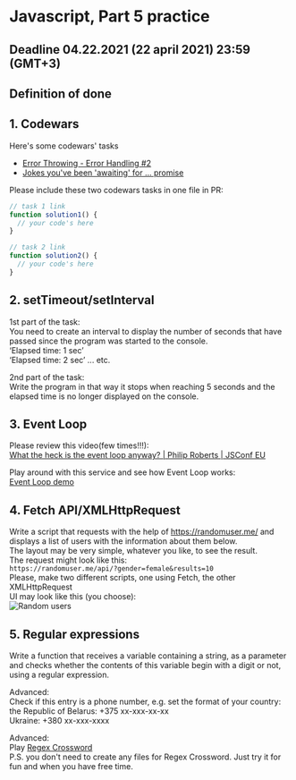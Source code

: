 # Javascript, Part 5 practice

## Deadline 04.22.2021 (22 april 2021) 23:59 (GMT+3)

## Definition of done

## 1. Codewars

Here's some codewars' tasks

  * [Error Throwing - Error Handling #2](https://www.codewars.com/kata/55e7650c8d894146be000095/javascript)
  * [Jokes you've been 'awaiting' for ... promise](https://www.codewars.com/kata/5a353a478f27f244a1000076)


Please include these two codewars tasks in one file in PR:

```javascript
// task 1 link
function solution1() {
  // your code's here
}

// task 2 link
function solution2() {
  // your code's here
}
```

## 2. setTimeout/setInterval

1st part of the task:  
You need to create an interval to display the number of seconds that have passed since the program was started to the console.  
‘Elapsed time: 1 sec’  
‘Elapsed time: 2 sec’ ... etc.

2nd part of the task:  
Write the program in that way it stops when reaching 5 seconds and the elapsed time is no longer displayed on the console.

## 3. Event Loop

Please review this video(few times!!!):  
[What the heck is the event loop anyway? | Philip Roberts | JSConf EU](https://www.youtube.com/watch?v=8aGhZQkoFbQ&vl=en)

Play around with this service and see how Event Loop works:  
[Event Loop demo](http://latentflip.com/loupe/?code=JC5vbignYnV0dG9uJywgJ2NsaWNrJywgZnVuY3Rpb24gb25DbGljaygpIHsKICAgIHNldFRpbWVvdXQoZnVuY3Rpb24gdGltZXIoKSB7CiAgICAgICAgY29uc29sZS5sb2coJ1lvdSBjbGlja2VkIHRoZSBidXR0b24hJyk7ICAgIAogICAgfSwgMjAwMCk7Cn0pOwoKY29uc29sZS5sb2coIkhpISIpOwoKc2V0VGltZW91dChmdW5jdGlvbiB0aW1lb3V0KCkgewogICAgY29uc29sZS5sb2coIkNsaWNrIHRoZSBidXR0b24hIik7Cn0sIDUwMDApOwoKY29uc29sZS5sb2coIldlbGNvbWUgdG8gbG91cGUuIik7!!!PGJ1dHRvbj5DbGljayBtZSE8L2J1dHRvbj4%3D)

## 4. Fetch API/XMLHttpRequest

Write a script that requests with the help of https://randomuser.me/ and displays a list of users with the information about them below.   
The layout may be very simple, whatever you like, to see the result.  
The request might look like this:  
```https://randomuser.me/api/?gender=female&results=10```  
Please, make two different scripts, one using Fetch, the other XMLHttpRequest    
UI may look like this (you choose):  
![Random users](https://i.ibb.co/BCf6PWF/Screenshot-at-Apr-13-18-49-01.png)

## 5. Regular expressions

Write a function that receives a variable containing a string, as a parameter and checks whether the contents of this variable begin with a digit or not, using a regular expression.  

Advanced:  
Check if this entry is a phone number, e.g. set the format of your country:  
the Republic of Belarus: +375 xx-xxx-xx-xx  
Ukraine: +380 xx-xxx-xxxx

Advanced:  
Play [Regex Cross­word](https://regexcrossword.com/)  
P.S. you don't need to create any files for Regex Crossword. Just try it for fun and when you have free time.
